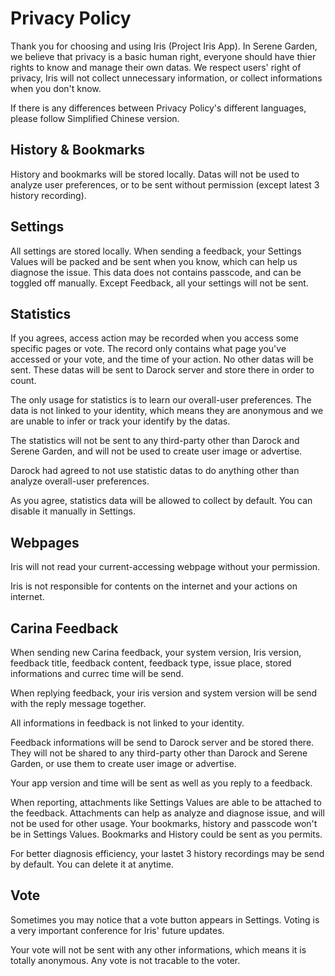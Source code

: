 # Privacy Policy
Thank you for choosing and using Iris (Project Iris App). In Serene Garden, we believe that privacy is a basic human right, everyone should have thier rights to know and manage their own datas. We respect users' right of privacy, Iris will not collect unnecessary information, or collect informations when you don't know.

If there is any differences between Privacy Policy's different languages, please follow Simplified Chinese version.

## History & Bookmarks
History and bookmarks will be stored locally. Datas will not be used to analyze user preferences, or to be sent without permission (except latest 3 history recording).

## Settings
All settings are stored locally. When sending a feedback, your Settings Values will be packed and be sent when you know, which can help us diagnose the issue. This data does not contains passcode, and can be toggled off manually. Except Feedback, all your settings will not be sent.

## Statistics
If you agrees, access action may be recorded when you access some specific pages or vote. The record only contains what page you've accessed or your vote, and the time of your action. No other datas will be sent. These datas will be sent to Darock server and store there in order to count.

The only usage for statistics is to learn our overall-user preferences. The data is not linked to your identity, which means they are anonymous and we are unable to infer or track your identify by the datas.

The statistics will not be sent to any third-party other than Darock and Serene Garden, and will not be used to create user image or advertise.

Darock had agreed to not use statistic datas to do anything other than analyze overall-user preferences.

As you agree, statistics data will be allowed to collect by default. You can disable it manually in Settings.

## Webpages
Iris will not read your current-accessing webpage without your permission.

Iris is not responsible for contents on the internet and your actions on internet.

## Carina Feedback
When sending new Carina feedback, your system version, Iris version, feedback title, feedback content, feedback type, issue place, stored informations and currec time will be send.

When replying feedback, your iris version and system version will be send with the reply message together.

All informations in feedback is not linked to your identity.

Feedback informations will be send to Darock server and be stored there. They will not be shared to any third-party other than Darock and Serene Garden, or use them to create user image or advertise.

Your app version and time will be sent as well as you reply to a feedback.

When reporting, attachments like Settings Values are able to be attached to the feedback. Attachments can help as analyze and diagnose issue, and will not be used for other usage. Your bookmarks, history and passcode won't be in Settings Values. Bookmarks and History could be sent as you permits.

For better diagnosis efficiency, your lastet 3 history recordings may be send by default. You can delete it at anytime.

## Vote
Sometimes you may notice that a vote button appears in Settings. Voting is a very important conference for Iris' future updates.

Your vote will not be sent with any other informations, which means it is totally anonymous. Any vote is not tracable to the voter.
